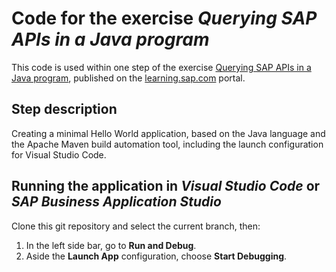 # Code for the exercise *Querying SAP APIs in a Java program* 
This code is used within one step of the exercise [Querying SAP APIs in a Java program](https://learning.sap.com/learning-journey/develop-advanced-extensions-with-sap-cloud-sdk/exercise-querying-sap-apis-in-a-java-program_c97a89ce-9ca9-4ad9-8037-3a155bcaca51), published on the [learning.sap.com](https://learning.sap.com) portal.
## Step description
Creating a minimal Hello World application, based on the Java language and the Apache Maven build automation tool, including the launch configuration for Visual Studio Code.

## Running the application in *Visual Studio Code* or *SAP Business Application Studio*
Clone this git repository and select the current branch, then:
1. In the left side bar, go to **Run and Debug**.
2. Aside the **Launch App** configuration, choose **Start Debugging**.

